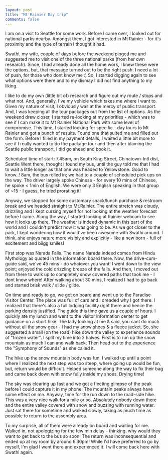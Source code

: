 ```yaml
---
layout: post
title: "Mt Rainier Day trip"
comments: false
---
```


I am on a visit to Seattle for some work. Before I came over, I looked out for national parks nearby. Amongst them, I got interested in Mt Rainier - for it's proximity and the type of terrain I thought it had.

Swathi, my wife, couple of days before the weekend pinged me and suggested me to visit one of the three national parks (from her own research). Since, I had already done all the home work, I knew these were the options, but, that message turned out to be the right push. I need a lot of push, for those who dont know me :) So, I started digging again to see what options were there and to my dismay I did not find anything to my liking.

I like to do my own (little bit of) research and figure out my route / stops and what not. And, generally, I've my vehicle which takes me where I want to. Given my nature of visit, I obviously was at the mercy of public transport. And, I was keeping all the tour packages out from the list of options. As the weekend drew closer, I started re-looking at my priorities - which was to see if I can make it to Mt Rainier National Park with some level of compromise. This time, I started looking for specific - day tours to Mt Rainier and got a bunch of results. Found one that suited me and filled out the form. Before I filled in my payment details, I waited a little bit more to see if I really wanted to do the package tour and then after blaming the Seattle public transport, I did go ahead and book it.

Scheduled time of start: 7.45am, on South King Street, Chinatown-Intl dist, Seattle
Went there, thought I found my bus, until the guy told me that I had to wait a little longer as that one was headed to Yellowstone. Good to know..! 8am, the bus rolled in; we had to a couple of scheduled pick ups on the way. The driver largely spoke Chinese - for every 10 mins of Chinese, he spoke < 1min of English. We were only 3 English speaking in that group of ~15 - I guess, he tried prorating it!

Anyway, we stopped for some customary snack/lunch purchase & restroom break and we headed straight to Mt.Rainier. The entire stretch was cloudy, drizzling and I kept cursing myself for not looking at the weather forecast before I came. Along the way, I started looking at Rainier webcam to see how it looks up there. The weather is indeed dynamic in this part of the world and I couldn't predict how it was going to be. As we got closer to the park, I kept wondering how it would've been awesome with Swathi around. I think, she enjoys nature more visibly and explicitly - like a new born - full of excitement and biigg smiles!

First stop was Narada Falls. The name Narada indeed comes from Hindu Mythology as quoted in the information board there. Now, the drive-cum-guide said, we've 45 mins - do whatever you want! I went down to the view point; enjoyed the cold drizzling breeze of the falls. And then, I moved out from there to walk up to completely snow covered paths that took me - I dont know where! After walking about 30 mins, I realized I had to go back and started brisk walk / slide / glide. 

On time and ready to go, we got on board and went up to the Paradise Visitor Center. The place was full of cars and I dreaded why I got there. I realized that there's also a full lodging facility right there and hence the parking density justified. The guide this time gave us a couple of hours. I quickly ate my lunch and went to the visitor information center to get guidance on a short hike. The lady looking at me & said, you cant do much without all the snow gear - I had my snow shoes & a fleece jacket. So, she suggested a small (on the road) hike down the valley to experience sounds of "frozen water". I split my time into 2 halves. First is to run up the snow mountain as much I can and walk back. Then head out to the experience the "Symphony of Sounds" as she called it.

The hike up the snow mountain body was fun. I walked up until a point where I realized the next step was too steep, where going up would be fun, but, return would be difficult. Helped someone along the way to fix their bag and came back down with snow fully inside my shoes. Drying time!

The sky was clearing up fast and we got a fleeting glimpse of the peak before I could capture it in my phone. The mountain peaks always have some effect on me. Anyway, time for the run down to the road-side hike. This was a very nice walk for a mile or so. Absolutely nobody down there and the entire valley covered with snow and buzzing with running water. Just sat there for sometime and walked slowly, taking as much time as possible to return to the assembly area. 

To my surprise, all of them were already on board and waiting for me. Walked in, not apologizing for the few min delay - thinking, why would they want to get back to the bus so soon! The return was inconsequential and ended up at my room by around 6.30pm! While I'd have preferred to go by myself, I'm glad I went there and experienced it. I will come back here with Swathi again.
